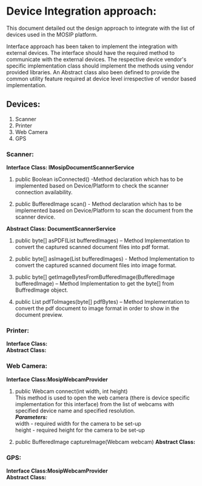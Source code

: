 # Device Integration approach:

This document detailed out the design approach to integrate with the list of devices used in the MOSIP platform.

Interface approach has been taken to implement the integration with external devices. The interface should have the required method to communicate with the external devices. The respective device vendor's specific implementation class should implement the methods using vendor provided libraries. An Abstract class also been defined to provide the common utility feature required at device level irrespective of vendor based implementation.

## Devices:
1. Scanner
2. Printer
3. Web Camera
4. GPS

### Scanner: 
**Interface Class: IMosipDocumentScannerService**  
   1. public Boolean isConnected()  -Method declaration which has to be implemented based on  Device/Platform to check the scanner connection availability.
   
   2. public BufferedImage scan() -  Method declaration which has to be implemented based on  Device/Platform to scan the document from the scanner device.  

**Abstract Class: DocumentScannerService**  
1. public byte[] asPDF(List<BufferedImage> bufferedImages) –  Method Implementation to convert the captured scanned document files into pdf format.  

2. public byte[] asImage(List<BufferedImage> bufferedImages) - Method Implementation to convert the captured scanned document files into image format.  

3. public byte[] getImageBytesFromBufferedImage(BufferedImage bufferedImage) – Method Implementation to get the byte[] from BuffredImage object.  

4. public List<BufferedImage>  pdfToImages(byte[] pdfBytes) – Method Implementation to convert the pdf document to image format in order to show in the document preview.  

 
### Printer:  
**Interface Class:**   
**Abstract Class:** 

### Web Camera:  
**Interface Class:MosipWebcamProvider**   
1. public Webcam connect(int width, int height)  
   This method is used to open the web camera (there is device specific implementation for this interface) from the list of webcams with specified device name and specified resolution.  
**_Parameters:_**  
width - required width for the camera to be set-up  
height - required height for the camera to be set-up  

2. public BufferedImage captureImage(Webcam webcam)
**Abstract Class:**  

### GPS:  
**Interface Class:MosipWebcamProvider**   
**Abstract Class:**  

